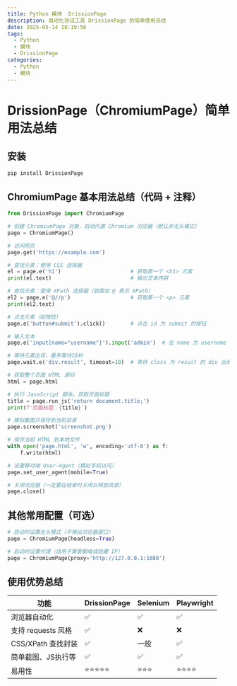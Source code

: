 ```yaml
---
title: Python 模块  DrissionPage
description: 自动化测试工具 DrissionPage 的简单使用总结
date: 2025-05-14 18:19:56
tags:
  - Python
  - 模块
  - DrissionPage
categories:
  - Python
  - 模块
---
```



# DrissionPage（ChromiumPage）简单用法总结

## 安装
```bash
pip install DrissionPage
```

## ChromiumPage 基本用法总结（代码 + 注释）
```python
from DrissionPage import ChromiumPage

# 创建 ChromiumPage 对象，启动内置 Chromium 浏览器（默认非无头模式）
page = ChromiumPage()

# 访问网页
page.get('https://example.com')

# 查找元素：使用 CSS 选择器
el = page.e('h1')                      # 获取第一个 <h1> 元素
print(el.text)                         # 输出文本内容

# 查找元素：使用 XPath 选择器（前面加 @ 表示 XPath）
el2 = page.e('@//p')                   # 获取第一个 <p> 元素
print(el2.text)

# 点击元素（如按钮）
page.e('button#submit').click()        # 点击 id 为 submit 的按钮

# 输入文本
page.e('input[name="username"]').input('admin')  # 在 name 为 username 的输入框输入 'admin'

# 等待元素出现，最多等待10秒
page.wait.e('div.result', timeout=10)  # 等待 class 为 result 的 div 出现

# 获取整个页面 HTML 源码
html = page.html

# 执行 JavaScript 脚本，获取页面标题
title = page.run_js('return document.title;')
print(f'页面标题：{title}')

# 模拟截图并保存到当前目录
page.screenshot('screenshot.png')

# 保存当前 HTML 到本地文件
with open('page.html', 'w', encoding='utf-8') as f:
    f.write(html)

# 设置移动端 User-Agent（模拟手机访问）
page.set_user_agent(mobile=True)

# 关闭浏览器（一定要在结束时关闭以释放资源）
page.close()

```

## 其他常用配置（可选）
```python
# 启动时设置无头模式（不弹出浏览器窗口）
page = ChromiumPage(headless=True)

# 启动时设置代理（适用于需要翻墙或隐藏 IP）
page = ChromiumPage(proxy='http://127.0.0.1:1080')

```

## 使用优势总结
| 功能 | DrissionPage | Selenium | Playwright |
| --- | --- | --- | --- |
| 浏览器自动化 | ✅ | ✅ | ✅  |
| 支持 requests 风格 | ✅ | ❌ | ❌|
| CSS/XPath 查找封装 | ✅ | 一般 | ✅ |
| 简单截图、JS执行等 | ✅ | ✅ | ✅ |
| 易用性 | ⭐⭐⭐⭐⭐ | ⭐⭐⭐ | ⭐⭐⭐⭐ |